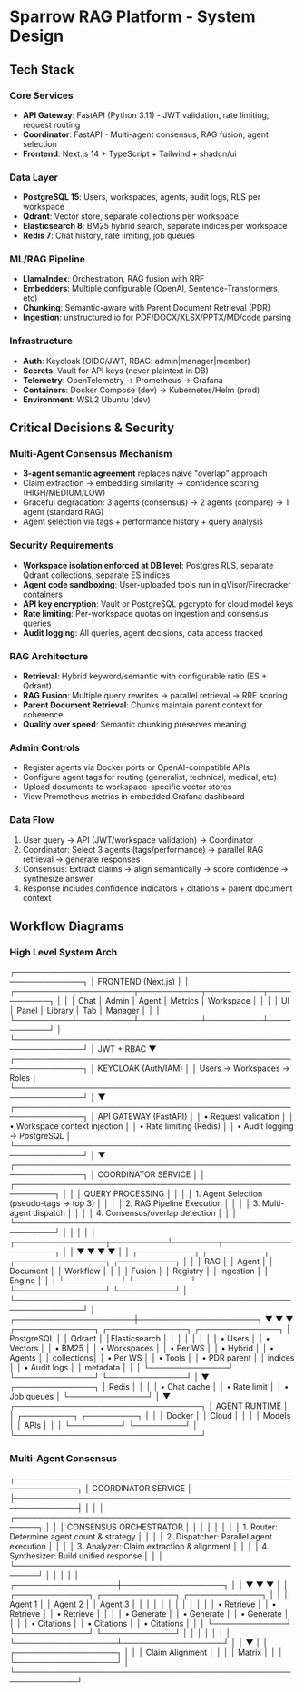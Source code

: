 # Sparrow RAG Platform - System Design

## Tech Stack

### Core Services
- **API Gateway**: FastAPI (Python 3.11) - JWT validation, rate limiting, request routing
- **Coordinator**: FastAPI - Multi-agent consensus, RAG fusion, agent selection
- **Frontend**: Next.js 14 + TypeScript + Tailwind + shadcn/ui

### Data Layer
- **PostgreSQL 15**: Users, workspaces, agents, audit logs, RLS per workspace
- **Qdrant**: Vector store, separate collections per workspace
- **Elasticsearch 8**: BM25 hybrid search, separate indices per workspace
- **Redis 7**: Chat history, rate limiting, job queues

### ML/RAG Pipeline
- **LlamaIndex**: Orchestration, RAG fusion with RRF
- **Embedders**: Multiple configurable (OpenAI, Sentence-Transformers, etc)
- **Chunking**: Semantic-aware with Parent Document Retrieval (PDR)
- **Ingestion**: unstructured.io for PDF/DOCX/XLSX/PPTX/MD/code parsing

### Infrastructure
- **Auth**: Keycloak (OIDC/JWT, RBAC: admin|manager|member)
- **Secrets**: Vault for API keys (never plaintext in DB)
- **Telemetry**: OpenTelemetry → Prometheus → Grafana
- **Containers**: Docker Compose (dev) → Kubernetes/Helm (prod)
- **Environment**: WSL2 Ubuntu (dev)

## Critical Decisions & Security

### Multi-Agent Consensus Mechanism
- **3-agent semantic agreement** replaces naive "overlap" approach
- Claim extraction → embedding similarity → confidence scoring (HIGH/MEDIUM/LOW)
- Graceful degradation: 3 agents (consensus) → 2 agents (compare) → 1 agent (standard RAG)
- Agent selection via tags + performance history + query analysis

### Security Requirements
- **Workspace isolation enforced at DB level**: Postgres RLS, separate Qdrant collections, separate ES indices
- **Agent code sandboxing**: User-uploaded tools run in gVisor/Firecracker containers
- **API key encryption**: Vault or PostgreSQL pgcrypto for cloud model keys
- **Rate limiting**: Per-workspace quotas on ingestion and consensus queries
- **Audit logging**: All queries, agent decisions, data access tracked

### RAG Architecture
- **Retrieval**: Hybrid keyword/semantic with configurable ratio (ES + Qdrant)
- **RAG Fusion**: Multiple query rewrites → parallel retrieval → RRF scoring
- **Parent Document Retrieval**: Chunks maintain parent context for coherence
- **Quality over speed**: Semantic chunking preserves meaning

### Admin Controls
- Register agents via Docker ports or OpenAI-compatible APIs
- Configure agent tags for routing (generalist, technical, medical, etc)
- Upload documents to workspace-specific vector stores
- View Prometheus metrics in embedded Grafana dashboard

### Data Flow
1. User query → API (JWT/workspace validation) → Coordinator
2. Coordinator: Select 3 agents (tags/performance) → parallel RAG retrieval → generate responses
3. Consensus: Extract claims → align semantically → score confidence → synthesize answer
4. Response includes confidence indicators + citations + parent document context

## Workflow Diagrams

### High Level System Arch

┌──────────────────────────────────────────────────────────────┐
│                         FRONTEND (Next.js)                   │
│  ┌──────────┬──────────┬───────────┬──────────┬───────────┐  │
│  │   Chat   │  Admin   │  Agent    │ Metrics  │ Workspace │  │
│  │    UI    │   Panel  │  Library  │   Tab    │  Manager  │  │
│  └──────────┴──────────┴───────────┴──────────┴───────────┘  │
└─────────────────────────────┬────────────────────────────────┘
                              │ JWT + RBAC
                              ▼
┌──────────────────────────────────────────────────────────────┐
│                      KEYCLOAK (Auth/IAM)                     │
│                   Users → Workspaces → Roles                 │
└──────────────────────────────────────────────────────────────┘
                              │
                              ▼
┌──────────────────────────────────────────────────────────────┐
│                      API GATEWAY (FastAPI)                   │
│  • Request validation                                        │
│  • Workspace context injection                               │
│  • Rate limiting (Redis)                                     │
│  • Audit logging → PostgreSQL                                │
└─────────────────────────────┬────────────────────────────────┘
                              │
                              ▼
┌──────────────────────────────────────────────────────────────┐
│                    COORDINATOR SERVICE                       │
│  ┌─────────────────────────────────────────────────────────┐ │
│  │                  QUERY PROCESSING                       │ │
│  │  1. Agent Selection (pseudo-tags → top 3)               │ │
│  │  2. RAG Pipeline Execution                              │ │
│  │  3. Multi-agent dispatch                                │ │
│  │  4. Consensus/overlap detection                         │ │
│  └─────────────────────────────────────────────────────────┘ │
│                              │                               │
│  ┌────────────────┬──────────┴────────┬────────────────────┐ │
│  ▼                ▼                   ▼                    ▼ │
│ ┌──────────┐ ┌──────────┐ ┌────────────────┐ ┌──────────┐    │
│ │   RAG    │ │  Agent   │ │    Document    │ │ Workflow │    │
│ │  Fusion  │ │ Registry │ │   Ingestion    │ │  Engine  │    │
│ └──────────┘ └──────────┘ └────────────────┘ └──────────┘    │
└──────────────────────────────────────────────────────────────┘
                              │
        ┌─────────────────────┼─────────────────────┐
        ▼                     ▼                     ▼
┌──────────────┐    ┌──────────────┐    ┌──────────────┐
│   PostgreSQL │    │    Qdrant    │    │Elasticsearch │
│              │    │              │    │              │
│ • Users      │    │ • Vectors    │    │ • BM25       │
│ • Workspaces │    │ • Per WS     │    │ • Hybrid     │
│ • Agents     │    │   collections│    │ • Per WS     │
│ • Tools      │    │ • PDR parent │    │   indices    │
│ • Audit logs │    │   metadata   │    │              │
└──────────────┘    └──────────────┘    └──────────────┘
                              │
                              ▼
                    ┌──────────────┐
                    │    Redis     │
                    │              │
                    │ • Chat cache │
                    │ • Rate limit │
                    │ • Job queues │
                    └──────────────┘
                              │
                              ▼
            ┌─────────────────────────────────┐
            │         AGENT RUNTIME           │
            │  ┌─────────┐    ┌─────────┐     │
            │  │ Docker  │    │  Cloud  │     │
            │  │ Models  │    │  APIs   │     │
            │  └─────────┘    └─────────┘     │
            └─────────────────────────────────┘

### Multi-Agent Consensus

┌─────────────────────────────────────────────────────────────┐
│                      COORDINATOR SERVICE                    │
├─────────────────────────────────────────────────────────────┤
│                                                             │
│  ┌──────────────────────────────────────────────────────┐   │
│  │               CONSENSUS ORCHESTRATOR                 │   │
│  │                                                      │   │
│  │  1. Router: Determine agent count & strategy         │   │
│  │  2. Dispatcher: Parallel agent execution             │   │
│  │  3. Analyzer: Claim extraction & alignment           │   │
│  │  4. Synthesizer: Build unified response              │   │
│  └──────────────────────────────────────────────────────┘   │
│                            │                                │
│         ┌──────────────────┼──────────────────┐             │
│         ▼                  ▼                  ▼             │
│  ┌─────────────┐   ┌─────────────┐   ┌─────────────┐        │
│  │   Agent 1   │   │   Agent 2   │   │   Agent 3   │        │
│  │             │   │             │   │             │        │
│  │ • Retrieve  │   │ • Retrieve  │   │ • Retrieve  │        │
│  │ • Generate  │   │ • Generate  │   │ • Generate  │        │
│  │ • Citations │   │ • Citations │   │ • Citations │        │
│  └─────────────┘   └─────────────┘   └─────────────┘        │
│         │                  │                  │             │
│         └──────────────────┴──────────────────┘             │
│                            ▼                                │
│                  ┌──────────────────┐                       │
│                  │  Claim Alignment │                       │
│                  │     Matrix       │                       │
│                  └──────────────────┘                       │
└─────────────────────────────────────────────────────────────┘
